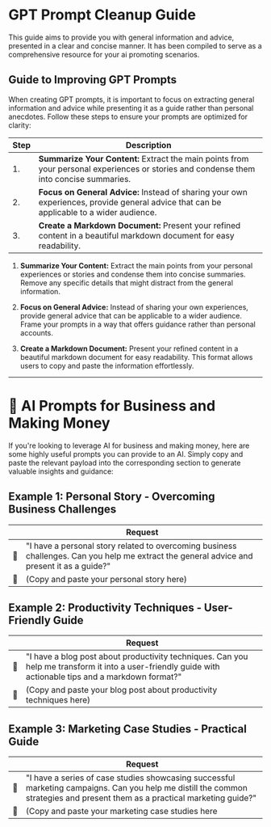 # GPT Prompt Cleanup Guide

This guide aims to provide you with general information and advice, presented in a clear and concise manner. It has been compiled to serve as a comprehensive resource for your ai promoting scenarios.

## Guide to Improving GPT Prompts

When creating GPT prompts, it is important to focus on extracting general information and advice while presenting it as a guide rather than personal anecdotes. Follow these steps to ensure your prompts are optimized for clarity:

| Step | Description                                                                                                                                   |
|------|-----------------------------------------------------------------------------------------------------------------------------------------------|
| 1.   | **Summarize Your Content:** Extract the main points from your personal experiences or stories and condense them into concise summaries.         |
| 2.   | **Focus on General Advice:** Instead of sharing your own experiences, provide general advice that can be applicable to a wider audience.        |
| 3.   | **Create a Markdown Document:** Present your refined content in a beautiful markdown document for easy readability.                            |


1. **Summarize Your Content:** Extract the main points from your personal experiences or stories and condense them into concise summaries. Remove any specific details that might distract from the general information.

2. **Focus on General Advice:** Instead of sharing your own experiences, provide general advice that can be applicable to a wider audience. Frame your prompts in a way that offers guidance rather than personal accounts.

3. **Create a Markdown Document:** Present your refined content in a beautiful markdown document for easy readability. This format allows users to copy and paste the information effortlessly.

---

# 💼 AI Prompts for Business and Making Money

If you're looking to leverage AI for business and making money, here are some highly useful prompts you can provide to an AI. Simply copy and paste the relevant payload into the corresponding section to generate valuable insights and guidance:

## Example 1: Personal Story - Overcoming Business Challenges

|     | Request                                                                                                                         |
|-----|--------------------------------------------------------------------------------------------------------------------------------|
| 📝 | "I have a personal story related to overcoming business challenges. Can you help me extract the general advice and present it as a guide?" |
| 💬 | (Copy and paste your personal story here)                                                                                       |

## Example 2: Productivity Techniques - User-Friendly Guide

|     | Request                                                                                                                         |
|-----|--------------------------------------------------------------------------------------------------------------------------------|
| 📝 | "I have a blog post about productivity techniques. Can you help me transform it into a user-friendly guide with actionable tips and a markdown format?" |
| 💬 | (Copy and paste your blog post about productivity techniques here)                                                               |

## Example 3: Marketing Case Studies - Practical Guide

|     | Request                                                                                                                         |
|-----|--------------------------------------------------------------------------------------------------------------------------------|
| 📝 | "I have a series of case studies showcasing successful marketing campaigns. Can you help me distill the common strategies and present them as a practical marketing guide?" |
| 💬 | (Copy and paste your marketing case studies here
